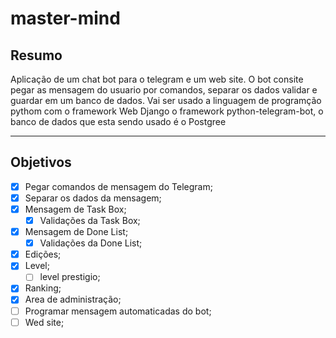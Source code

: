 # master-mind

## Resumo 
  Aplicação de um chat bot para o telegram e um web site. O bot consite pegar as mensagem do usuario por comandos,       separar os dados validar e guardar em um banco de dados.
  Vai ser usado a linguagem de programção pythom com o framework Web Django o framework python-telegram-bot, o banco de dados que esta sendo usado é o Postgree 

_______________________________________________

## Objetivos

- [x] Pegar comandos de mensagem do Telegram;
- [x] Separar os dados da mensagem;
- [x] Mensagem de Task Box;
    - [x] Validações da Task Box; 
- [x] Mensagem de Done List;
    - [x] Validações da Done List; 
- [x] Edições;  
- [x] Level;
    - [ ] level prestigio;
- [x] Ranking;
- [x] Area de administração;
- [ ] Programar mensagem automaticadas do bot;
- [ ] Wed site;
